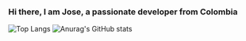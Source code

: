 ### Hi there, I am Jose, a passionate developer from Colombia

![Top Langs](https://github-readme-stats-sooty-phi-52.vercel.app/api/top-langs/?username=jvera701&layout=compact&theme=dracula)
![Anurag's GitHub stats](https://github-readme-stats-sooty-phi-52.vercel.app/api?username=jvera701&show_icons=true&theme=dracula)

<!--
**jvera701/jvera701** is a ✨ _special_ ✨ repository because its `README.md` (this file) appears on your GitHub profile.

Here are some ideas to get you started:

- 🔭 I’m currently working on ...
- 🌱 I’m currently learning ...
- 👯 I’m looking to collaborate on ...
- 🤔 I’m looking for help with ...
- 💬 Ask me about ...
- 📫 How to reach me: ...
- 😄 Pronouns: ...
- ⚡ Fun fact: ...
-->
